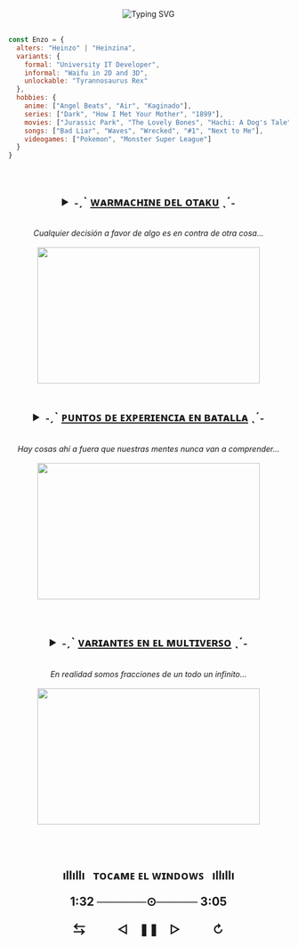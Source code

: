 <!-- SALUDO INICIAL -->
<div align="center">
  <picture>
    <img alt="Typing SVG" src="https://readme-typing-svg.herokuapp.com?color=FFFFFF&font=Patrick+Hand+SC&size=40&duration=4500&center=true&vCenter=true&lines=%F0%9F%92%BB+Inform%C3%A1tico...+de+d%C3%ADa;%F0%9F%91%92+Mona+China...+de+noche;%F0%9F%A6%96+Dinosaurio...+a+veces">
  </picture>
</div>
<br>

<!-- DESCRIPCIÓN BREVE -->
```javascript
const Enzo = {
  alters: "Heinzo" | "Heinzina",
  variants: {
    formal: "University IT Developer",
    informal: "Waifu in 2D and 3D",
    unlockable: "Tyrannosaurus Rex"
  }, 
  hobbies: {
    anime: ["Angel Beats", "Air", "Kaginado"],
    series: ["Dark", "How I Met Your Mother", "1899"],
    movies: ["Jurassic Park", "The Lovely Bones", "Hachi: A Dog's Tale"],
    songs: ["Bad Liar", "Waves", "Wrecked", "#1", "Next to Me"],
    videogames: ["Pokemon", "Monster Super League"]
  }
}
```
<br>

<!-- ESPECIFICACIONES DEL PC -->
<div align="center">
  <h2>
    <details>
      <summary>
        <b>˗ˏˋ <u>ᴡᴀʀᴍᴀᴄʜɪɴᴇ ᴅᴇʟ ᴏᴛᴀᴋᴜ</u> ˎˊ˗</b>
      </summary>
      <div><br>
        <picture>
          <img alt="Windows" src="https://img.shields.io/badge/Windows-0078D6.svg?style=for-the-badge&logo=Windows&logoColor=white">
        </picture>
        <picture>
          <img alt="VSCode" src="https://img.shields.io/badge/Visual%20Studio%20Code-007ACC.svg?style=for-the-badge&logo=Visual-Studio-Code&logoColor=white">
        </picture><br>
        <picture>
          <img alt="Opera" src="https://img.shields.io/badge/Opera-FF1B2D.svg?style=for-the-badge&logo=Opera&logoColor=white">
        </picture>
        <picture>
          <img alt="VLC" src="https://img.shields.io/badge/VLC%20media%20player-FF8800.svg?style=for-the-badge&logo=VLC-media-player&logoColor=white">
        </picture><br>
      </div>
    </details>
  </h2>
</div>

<div align="center">
  <br><i>Cualquier decisión a favor de algo es en contra de otra cosa...</i><br><br>
  <picture>
    <img src="https://i.pinimg.com/564x/99/eb/20/99eb20bffd0250fda0956e0c8bcd0ef4.jpg" width=400px height=245px>
  </picture>
</div><br>

<!-- HABILIDADES Y LENGUAJES -->
<div align="center">
  <h2>
    <details>
      <summary>
        <b>˗ˏˋ <u>ᴘᴜɴᴛᴏꜱ ᴅᴇ ᴇxᴘᴇʀɪᴇɴᴄɪᴀ ᴇɴ ʙᴀᴛᴀʟʟᴀ</u> ˎˊ˗</b>
      </summary>
      <div><br>
        <picture>
          <img alt="HTML5" src="https://img.shields.io/badge/HTML5-E34F26.svg?style=for-the-badge&logo=HTML5&logoColor=white">
        </picture>
        <picture>
          <img alt="CSS3" src="https://img.shields.io/badge/CSS3-1572B6.svg?style=for-the-badge&logo=CSS3&logoColor=white">
        </picture>
        <picture>
          <img alt="Javascript" src="https://img.shields.io/badge/JavaScript-F7DF1E.svg?style=for-the-badge&logo=JavaScript&logoColor=black">
        </picture>
        <picture>
          <img alt="Bootstrap" src="https://img.shields.io/badge/Bootstrap-7952B3.svg?style=for-the-badge&logo=Bootstrap&logoColor=white">
        </picture><br>
        <picture>
          <img alt="PHP" src="https://img.shields.io/badge/PHP-777BB4.svg?style=for-the-badge&logo=PHP&logoColor=white">
        </picture>
        <picture>
          <img alt="Laravel" src="https://img.shields.io/badge/Laravel-FF2D20.svg?style=for-the-badge&logo=Laravel&logoColor=white">
        </picture>
        <picture>
          <img alt="XAMPP" src="https://img.shields.io/badge/XAMPP-FB7A24.svg?style=for-the-badge&logo=XAMPP&logoColor=white">
        </picture>
        <picture>
          <img alt="Livewire" src="https://img.shields.io/badge/Livewire-4E56A6.svg?style=for-the-badge&logo=Livewire&logoColor=white">
        </picture><br>
        <picture>
          <img alt="Python" src="https://img.shields.io/badge/Python-3776AB.svg?style=for-the-badge&logo=Python&logoColor=white">
        </picture>
        <picture>
          <img alt="C#" src="https://img.shields.io/badge/C%23-239120.svg?style=for-the-badge&logo=C-Sharp&logoColor=white">
        </picture>
        <picture>
          <img alt="Git" src="https://img.shields.io/badge/Git-F05032.svg?style=for-the-badge&logo=Git&logoColor=white">
        </picture>
        <picture>
          <img alt="Json" src="https://img.shields.io/badge/JSON-000000.svg?style=for-the-badge&logo=JSON&logoColor=white">
        </picture><br>
      </div>
    </details>
  </h2>
</div>

<div align="center">
  <br><i>Hay cosas ahí a fuera que nuestras mentes nunca van a comprender...</i><br><br>
  <picture>
    <img src="https://i.pinimg.com/564x/fd/68/04/fd6804272faa1844b25cff0aefb2fe9d.jpg" width=400px height=245px>
  </picture>
</div>
<br><br>

<!-- REDES SOCIALES -->
<div align="center">
  <h2>
    <details>
      <summary>
        <b>˗ˏˋ <u>ᴠᴀʀɪᴀɴᴛᴇꜱ ᴇɴ ᴇʟ ᴍᴜʟᴛɪᴠᴇʀꜱᴏ</u> ˎˊ˗</b>
      </summary>
      <div><br>
        <a href="https://www.linkedin.com/in/enzo-portales-valdivia">
          <img alt="LinkedIn" src="https://img.shields.io/badge/LinkedIn-0A66C2.svg?style=for-the-badge&logo=LinkedIn&logoColor=white">
        </a>
        <a href="https://github.com/Heinzoo">
          <img alt="GitHub" src="https://img.shields.io/badge/GitHub-181717.svg?style=for-the-badge&logo=GitHub&logoColor=white">
        </a>
        <a href="https://www.sololearn.com/profile/10249634">
          <img alt="Sololearn" src="https://img.shields.io/badge/Sololearn-149EF2.svg?style=for-the-badge&logo=Sololearn&logoColor=white">
        </a><br>
        <a href="https://www.facebook.com/sr.portales">
          <img alt="Facebook" src="https://img.shields.io/badge/Facebook-1877F2.svg?style=for-the-badge&logo=Facebook&logoColor=white">
        </a>
        <a href="https://www.instagram.com/sr_portales">
          <img alt="Instagram" src="https://img.shields.io/badge/Instagram-E4405F.svg?style=for-the-badge&logo=Instagram&logoColor=white">
        </a><br>
      </div>
    </details>
  </h2>
</div>

<div align="center">
  <br><i>En realidad somos fracciones de un todo un infinito...</i><br><br>
  <picture>
    <img src="https://i.pinimg.com/564x/74/3c/59/743c5969df3ae26390f5ffa1e02c9948.jpg" width=400px height=245px>
  </picture>
</div>

<!-- TEMAZO MUSICAL -->
<br><br>
<div align="center">
  <h2>
    <b>ıllıllı</b>
    &nbsp; <b>ᴛᴏᴄᴀᴍᴇ ᴇʟ ᴡɪɴᴅᴏᴡꜱ</b> &nbsp;
    <b>ıllıllı</b>
    <p>1:32 ──────⊙───── 3:05</p>
    <p>⇆ㅤㅤㅤ◁ㅤ❚❚ㅤ▷ㅤㅤㅤ↻</p>
  </h2>
</div>